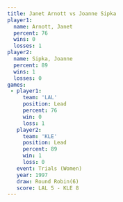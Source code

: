```yaml
---
title: Janet Arnott vs Joanne Sipka
player1:             
  name: Arnott, Janet
  percent: 76        
  wins: 0            
  losses: 1          
player2:             
  name: Sipka, Joanne
  percent: 89        
  wins: 1            
  losses: 0          
games:
 - player1:        
     team: 'LAL'   
     position: Lead
     percent: 76   
     win: 0        
     loss: 1       
   player2:        
     team: 'KLE'   
     position: Lead
     percent: 89   
     win: 1        
     loss: 0       
   event: Trials (Women)
   year: 1997           
   draw: Round Robin(6) 
   score: LAL 5 - KLE 8 
---
```

